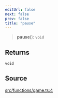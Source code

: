 ```yaml
---
editUrl: false
next: false
prev: false
title: "pause"
---
```


> **pause**(): `void`

## Returns

`void`

## Source

[src/functions/game.ts:4](https://github.com/relishinc/dill-pixel/blob/c79d8e8552aaa0f13a29535c819ae67d025b4669/src/functions/game.ts#L4)
